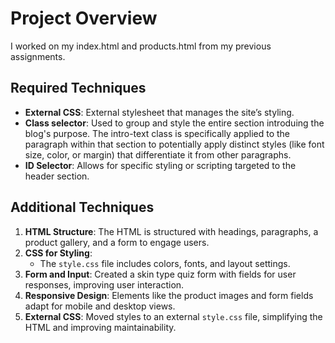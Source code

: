 # Project Overview

I worked on my index.html and products.html from my previous assignments.

## Required Techniques 
- **External CSS**: External stylesheet that manages the site’s styling.
- **Class selector**: Used to group and style the entire section introduing the blog's purpose. The intro-text class is specifically applied to the paragraph within that section to potentially apply distinct styles (like font size, color, or margin) that differentiate it from other paragraphs.
- **ID Selector**: Allows for specific styling or scripting targeted to the header section. 

## Additional Techniques

1. **HTML Structure**: The HTML is structured with headings, paragraphs, a product gallery, and a form to engage users.
2. **CSS for Styling**: 
   - The `style.css` file includes colors, fonts, and layout settings.
3. **Form and Input**: Created a skin type quiz form with fields for user responses, improving user interaction.
4. **Responsive Design**: Elements like the product images and form fields adapt for mobile and desktop views.
5. **External CSS**: Moved styles to an external `style.css` file, simplifying the HTML and improving maintainability.

